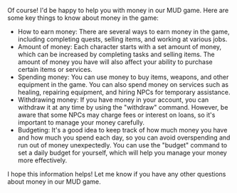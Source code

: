 Of course! I'd be happy to help you with money in our MUD game. Here are some key things to know about money in the game:

* How to earn money: There are several ways to earn money in the game, including completing quests, selling items, and working at various jobs.
* Amount of money: Each character starts with a set amount of money, which can be increased by completing tasks and selling items. The amount of money you have will also affect your ability to purchase certain items or services.
* Spending money: You can use money to buy items, weapons, and other equipment in the game. You can also spend money on services such as healing, repairing equipment, and hiring NPCs for temporary assistance.
* Withdrawing money: If you have money in your account, you can withdraw it at any time by using the "withdraw" command. However, be aware that some NPCs may charge fees or interest on loans, so it's important to manage your money carefully.
* Budgeting: It's a good idea to keep track of how much money you have and how much you spend each day, so you can avoid overspending and run out of money unexpectedly. You can use the "budget" command to set a daily budget for yourself, which will help you manage your money more effectively.

I hope this information helps! Let me know if you have any other questions about money in our MUD game.